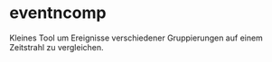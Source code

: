 # eventncomp
Kleines Tool um Ereignisse verschiedener Gruppierungen auf einem Zeitstrahl zu vergleichen.
